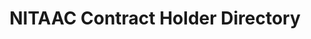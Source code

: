 ---
highlight: "false" 
title: "NITAAC Contract Holder Directory"
description: "Search 450+ contract holders using the NITAAC contract holder directory tool. "
url-link: "https://nitaac.nih.gov/search/contract-holders"
type: "HTML"
gov-only: "false"
is-external: "true"
publication-date: "August 01, 2023"
reading-time: "5"
resource-type: "Tool"
filter: "contract-solutions"
audience: "contracts-acquisitions"
branded-offerings: "market-it-data-intelligence"
---
